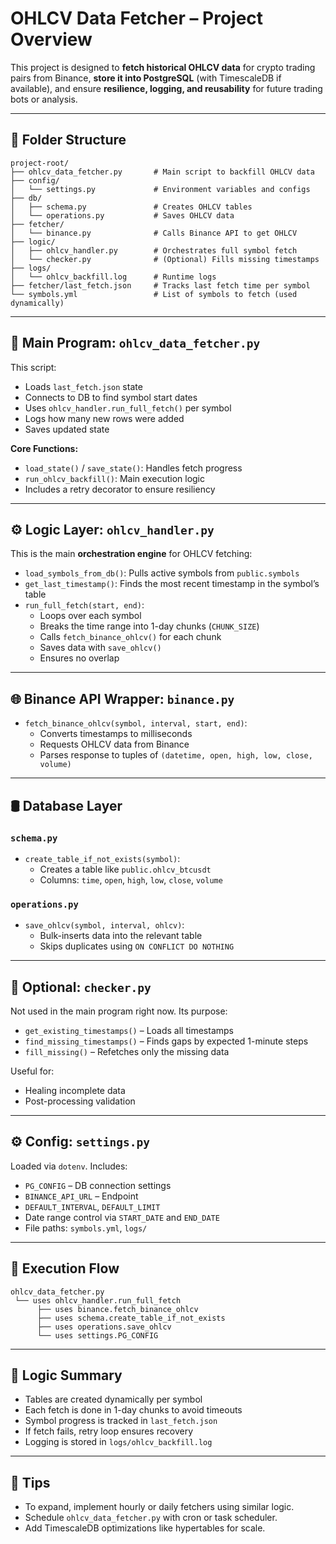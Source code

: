 # OHLCV Data Fetcher – Project Overview

This project is designed to **fetch historical OHLCV data** for crypto trading pairs from Binance, **store it into PostgreSQL** (with TimescaleDB if available), and ensure **resilience, logging, and reusability** for future trading bots or analysis.

---

## 🧩 Folder Structure

```plaintext
project-root/
├── ohlcv_data_fetcher.py       # Main script to backfill OHLCV data
├── config/
│   └── settings.py             # Environment variables and configs
├── db/
│   ├── schema.py               # Creates OHLCV tables
│   └── operations.py           # Saves OHLCV data
├── fetcher/
│   └── binance.py              # Calls Binance API to get OHLCV
├── logic/
│   ├── ohlcv_handler.py        # Orchestrates full symbol fetch
│   └── checker.py              # (Optional) Fills missing timestamps
├── logs/
│   └── ohlcv_backfill.log      # Runtime logs
├── fetcher/last_fetch.json     # Tracks last fetch time per symbol
└── symbols.yml                 # List of symbols to fetch (used dynamically)
```

---

## 🔁 Main Program: `ohlcv_data_fetcher.py`

This script:
- Loads `last_fetch.json` state
- Connects to DB to find symbol start dates
- Uses `ohlcv_handler.run_full_fetch()` per symbol
- Logs how many new rows were added
- Saves updated state

**Core Functions:**
- `load_state()` / `save_state()`: Handles fetch progress
- `run_ohlcv_backfill()`: Main execution logic
- Includes a retry decorator to ensure resiliency

---

## ⚙️ Logic Layer: `ohlcv_handler.py`

This is the main **orchestration engine** for OHLCV fetching:

- `load_symbols_from_db()`: Pulls active symbols from `public.symbols`
- `get_last_timestamp()`: Finds the most recent timestamp in the symbol’s table
- `run_full_fetch(start, end)`: 
  - Loops over each symbol
  - Breaks the time range into 1-day chunks (`CHUNK_SIZE`)
  - Calls `fetch_binance_ohlcv()` for each chunk
  - Saves data with `save_ohlcv()`
  - Ensures no overlap

---

## 🌐 Binance API Wrapper: `binance.py`

- `fetch_binance_ohlcv(symbol, interval, start, end)`:
  - Converts timestamps to milliseconds
  - Requests OHLCV data from Binance
  - Parses response to tuples of `(datetime, open, high, low, close, volume)`

---

## 🛢️ Database Layer

### `schema.py`
- `create_table_if_not_exists(symbol)`:
  - Creates a table like `public.ohlcv_btcusdt`
  - Columns: `time`, `open`, `high`, `low`, `close`, `volume`

### `operations.py`
- `save_ohlcv(symbol, interval, ohlcv)`:
  - Bulk-inserts data into the relevant table
  - Skips duplicates using `ON CONFLICT DO NOTHING`

---

## 🧪 Optional: `checker.py`

Not used in the main program right now. Its purpose:
- `get_existing_timestamps()` – Loads all timestamps
- `find_missing_timestamps()` – Finds gaps by expected 1-minute steps
- `fill_missing()` – Refetches only the missing data

Useful for:
- Healing incomplete data
- Post-processing validation

---

## ⚙️ Config: `settings.py`

Loaded via `dotenv`. Includes:
- `PG_CONFIG` – DB connection settings
- `BINANCE_API_URL` – Endpoint
- `DEFAULT_INTERVAL`, `DEFAULT_LIMIT`
- Date range control via `START_DATE` and `END_DATE`
- File paths: `symbols.yml`, `logs/`

---

## 🔁 Execution Flow

```plaintext
ohlcv_data_fetcher.py
 └── uses ohlcv_handler.run_full_fetch
      ├── uses binance.fetch_binance_ohlcv
      ├── uses schema.create_table_if_not_exists
      ├── uses operations.save_ohlcv
      └── uses settings.PG_CONFIG
```

---

## 🧠 Logic Summary

- Tables are created dynamically per symbol
- Each fetch is done in 1-day chunks to avoid timeouts
- Symbol progress is tracked in `last_fetch.json`
- If fetch fails, retry loop ensures recovery
- Logging is stored in `logs/ohlcv_backfill.log`

---

## 📌 Tips

- To expand, implement hourly or daily fetchers using similar logic.
- Schedule `ohlcv_data_fetcher.py` with cron or task scheduler.
- Add TimescaleDB optimizations like hypertables for scale.